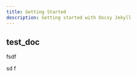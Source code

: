 ```yaml
---
title: Getting Started
description: Getting started with Docsy Jekyll
---
```


## test_doc
fsdf

sd
f